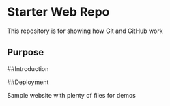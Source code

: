 # Starter Web Repo

This repository is for showing how Git and GitHub work

## Purpose

##Introduction

##Deployment

Sample website with plenty of files for demos